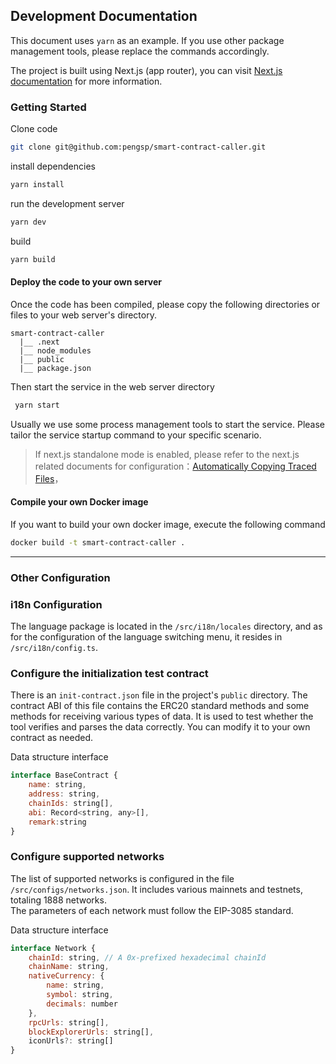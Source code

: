 
## Development Documentation

This document uses `yarn` as an example. If you use other package management tools, please replace the commands accordingly.

The project is built using Next.js (app router), you can visit [Next.js documentation](https://nextjs.org/docs) for more information.


### Getting Started

Clone code
```bash
git clone git@github.com:pengsp/smart-contract-caller.git
```

install dependencies 
```bash
yarn install
```
run the development server

```bash
yarn dev
```

build   
```bash
yarn build
```
#### Deploy the code to your own server
Once the code has been compiled, please copy the following directories or files to your web server's directory.

```
smart-contract-caller
  |__ .next  
  |__ node_modules  
  |__ public
  |__ package.json

```
Then start the service in the web server directory
```bash
 yarn start 
```
Usually we use some process management tools to start the service. Please tailor the service startup command to your specific scenario.


>If next.js standalone mode is enabled, please refer to the next.js related documents for configuration：[Automatically Copying Traced Files](https://nextjs.org/docs/pages/api-reference/next-config-js/output#automatically-copying-traced-files)，


#### Compile your own Docker image
If you want to build your own docker image, execute the following command  
```bash
docker build -t smart-contract-caller .
```   


---
### Other Configuration

### i18n Configuration

The language package is located in the `/src/i18n/locales` directory, and as for the configuration of the language switching menu, it resides in `/src/i18n/config.ts`.


### Configure the initialization test contract
There is an `init-contract.json` file in the project's `public` directory. The contract ABI of this file contains the ERC20 standard methods and some methods for receiving various types of data. It is used to test whether the tool verifies and parses the data correctly. You can modify it to your own contract as needed.

Data structure interface
```js
interface BaseContract {
    name: string, 
    address: string,
    chainIds: string[],
    abi: Record<string, any>[],
    remark:string
}
```

### Configure supported networks
The list of supported networks is configured in the file `/src/configs/networks.json`. It includes various mainnets and testnets, totaling 1888 networks.   
The parameters of each network must follow the EIP-3085 standard.

Data structure interface
```js
interface Network {
    chainId: string, // A 0x-prefixed hexadecimal chainId
    chainName: string,
    nativeCurrency: {
        name: string,
        symbol: string,
        decimals: number
    },
    rpcUrls: string[],
    blockExplorerUrls: string[],
    iconUrls?: string[]
}
```

